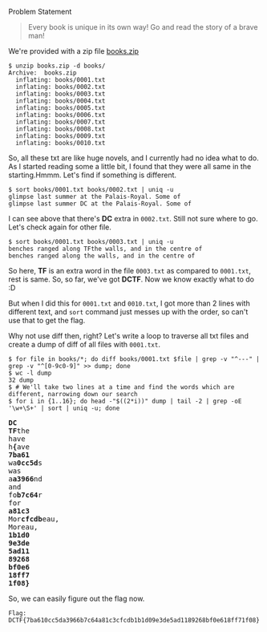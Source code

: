 Problem Statement
> Every book is unique in its own way! Go and read the story of a brave man!

We're provided with a zip file [books.zip](https://drive.google.com/open?id=0BzEeBAqEX505SlI4VjdyLUpjc00)
```
$ unzip books.zip -d books/
Archive:  books.zip
  inflating: books/0001.txt          
  inflating: books/0002.txt          
  inflating: books/0003.txt          
  inflating: books/0004.txt          
  inflating: books/0005.txt          
  inflating: books/0006.txt          
  inflating: books/0007.txt          
  inflating: books/0008.txt          
  inflating: books/0009.txt          
  inflating: books/0010.txt
```

So, all these txt are like huge novels, and I currently had no idea what to do. As I started reading some a little bit, I found that they were all same in the starting.Hmmm. Let's find if something is different.
```
$ sort books/0001.txt books/0002.txt | uniq -u
glimpse last summer at the Palais-Royal. Some of 
glimpse last summer DC at the Palais-Royal. Some of
```

I can see above that there's **DC** extra in `0002.txt`. Still not sure where to go. Let's check again for other file.
```
$ sort books/0001.txt books/0003.txt | uniq -u
benches ranged along TFthe walls, and in the centre of 
benches ranged along the walls, and in the centre of
```

So here, **TF** is an extra word in the file `0003.txt` as compared to `0001.txt`, rest is same. So, so far, we've got **DCTF**. Now we know exactly what to do :D

But when I did this for `0001.txt` and `0010.txt`, I got more than 2 lines with different text, and `sort` command just messes up with the order, so can't use that to get the flag.

Why not use diff then, right? Let's write a loop to traverse all txt files and create a dump of diff of all files with `0001.txt`.
```
$ for file in books/*; do diff books/0001.txt $file | grep -v "^---" | grep -v "^[0-9c0-9]" >> dump; done
$ wc -l dump
32 dump
$ # We'll take two lines at a time and find the words which are different, narrowing down our search
$ for i in {1..16}; do head -"$((2*i))" dump | tail -2 | grep -oE '\w+\S+' | sort | uniq -u; done
```
<pre>
<b>DC</b>
<b>TF</b>the
have
h<b>{</b>ave
<b>7ba61</b>
wa<b>0cc5d</b>s
was
a<b>a3966</b>nd
and
fo<b>b7c64</b>r
for
<b>a81c3</b>
Mor<b>cfcdb</b>eau,
Moreau,
<b>1b1d0
9e3de
5ad11
89268
bf0e6
18ff7
1f08}</b></pre>

So, we can easily figure out the flag now.

`Flag: DCTF{7ba610cc5da3966b7c64a81c3cfcdb1b1d09e3de5ad1189268bf0e618ff71f08}`
